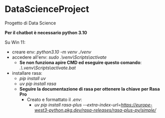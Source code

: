 # DataScienceProject
Progetto di Data Science

**Per il chatbot è necessario python 3.10**

Su Win 11:
- creare env: *python3.10 -m venv ./venv*
- accedere all'env: *sudo .\venv\Scripts\activate*
  - **Se non funziona apire CMD ed eseguire questo comando**: *.\\.venv\Scripts\activate.bat*
- installare rasa: 
  - *pip install uv* 
  - *uv pip install rasa* 
  - **Seguire la documentazione di rasa per ottenere la chiave per Rasa Pro**
    - Creato e formattato il *.env*:
      - *uv pip install rasa-plus --extra-index-url=https://europe-west3-python.pkg.dev/rasa-releases/rasa-plus-py/simple/*
  
